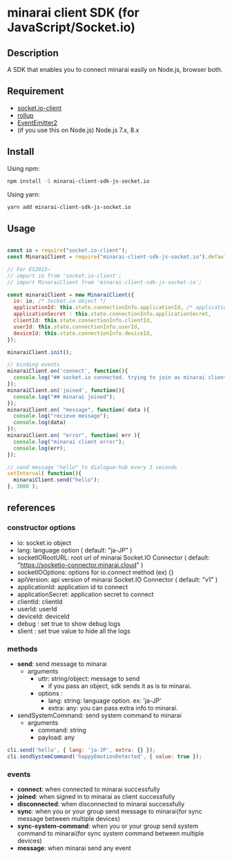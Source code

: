 minarai client SDK (for JavaScript/Socket.io)
====

## Description
A SDK that enables you to connect minarai easily on Node.js, browser both.


## Requirement
* [socket.io-client](https://github.com/socketio/socket.io-client)
* [rollup](https://github.com/rollup/rollup)
* [EventEmitter2](https://github.com/asyncly/EventEmitter2)
* (if you use this on Node.js) Node.js 7.x, 8.x

## Install
Using npm:
```sh
npm install -S minarai-client-sdk-js-socket.io
```

Using yarn:
```sh
yarn add minarai-client-sdk-js-socket.io
```

## Usage
```js

const io = require("socket.io-client");
const MinaraiClient = require("minarai-client-sdk-js-socket.io").default;

// For ES2015~
// import io from 'socket.io-client';
// import MinaraiClient from 'minarai-client-sdk-js-socket-io';

const minaraiClient = new MinaraiClient({
  io: io, /* Socket.io object */
  applicationId: this.state.connectionInfo.applicationId, /* application's id you want to connect */
  applicationSecret : this.state.connectionInfo.applicationSecret,
  clientId: this.state.connectionInfo.clientId,
  userId: this.state.connectionInfo.userId,
  deviceId: this.state.connectionInfo.deviceId,
});

minaraiClient.init();

// binding events
minaraiClient.on('connect', function(){
  console.log("## socket.io connected. trying to join as minarai client");
});
minaraiClient.on('joined', function(){
  console.log("## minarai joined");
});
minaraiClient.on( "message", function( data ){
  console.log("recieve message");
  console.log(data)
});
minaraiClient.on( "error", function( err ){
  console.log("minarai client error");
  console.log(err);
});

// send message "hello" to dialogue-hub every 3 seconds
setInterval( function(){
  minaraiClient.send("hello");
}, 3000 );
```

## references
### constructor options
 * io: socket.io object
 * lang: language option ( default: "ja-JP" )
 * socketIORootURL: root url of minarai Socket.IO Connector ( default: "https://socketio-connector.minarai.cloud" )
 * socketIOOptions: options for io.connect method (ex) {}
 * apiVersion: api version of minarai Socket.IO Connector ( default: "v1" )
 * applicationId: application id to connect
 * applicationSecret: application secret to connect
 * clientId: clientId
 * userId: userId
 * deviceId: deviceId
 * debug : set true to show debug logs
 * slient : set true value to hide all the logs

### methods
 * **send**: send message to minarai
   * arguments
     * uttr: string/object: message to send
       * if you pass an object, sdk sends it as is to minarai.
     * options :
       * lang: string: language option. ex: 'ja-JP'
       * extra: any: you can pass extra info to minarai.
 * sendSystemCommand: send system command to minarai
   * arguments
     * command: string
     * payload: any

```js
cli.send('hello', { lang: 'ja-JP', extra: {} });
cli.sendSystemCommand('happyEmotionDetected', { value: true });
```

### events
 * **connect**: when connected to minarai successfully
 * **joined**: when signed in to minarai as client successfully
 * **disconnected**: when disconnected to minarai successfully
 * **sync**: when you or your group send message to minarai(for sync message between multiple devices)
 * **sync-system-command**: when you or your group send system command to minarai(for sync system command between multiple devices)
 * **message**: when minarai send any event
